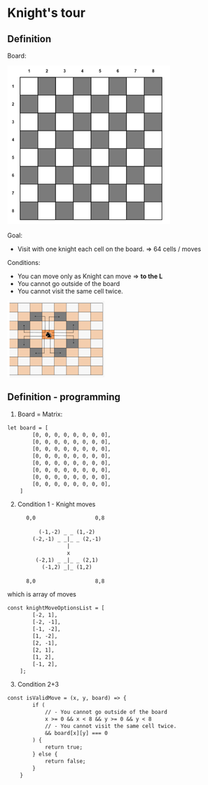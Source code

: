 # Knight's tour 

## Definition

Board:

![Board](./board.png)

Goal: 
- Visit with one knight each cell on the board. => 64 cells / moves

Conditions:
- You can move only as Knight can move => **to the L**
- You cannot go outside of the board
- You cannot visit the same cell twice. 

![KnightMoves](./knight_moves.png)


## Definition - programming

1) Board = Matrix:

```JS
let board = [
        [0, 0, 0, 0, 0, 0, 0, 0],
        [0, 0, 0, 0, 0, 0, 0, 0],
        [0, 0, 0, 0, 0, 0, 0, 0],
        [0, 0, 0, 0, 0, 0, 0, 0],
        [0, 0, 0, 0, 0, 0, 0, 0],
        [0, 0, 0, 0, 0, 0, 0, 0],
        [0, 0, 0, 0, 0, 0, 0, 0],
        [0, 0, 0, 0, 0, 0, 0, 0],
    ]
```

2) Condition 1 - Knight moves

```Text
      0,0                   0,8

          (-1,-2) _ _ (1,-2)
        (-2,-1) _ _|_ _ (2,-1)
                   |
                   x
         (-2,1) _ _|_ _ (2,1)
           (-1,2) _|_ (1,2)
                
      8,0                   8,8
```

which is array of moves

```Js
const knightMoveOptionsList = [
        [-2, 1],
        [-2, -1],
        [-1, -2],
        [1, -2],
        [2, -1],
        [2, 1],
        [1, 2],
        [-1, 2],
    ];
```

3) Condition 2+3 

```JS
const isValidMove = (x, y, board) => {
        if (
            // - You cannot go outside of the board
            x >= 0 && x < 8 && y >= 0 && y < 8
            // - You cannot visit the same cell twice. 
            && board[x][y] === 0
        ) {
            return true;
        } else {
            return false;
        }
    }
```